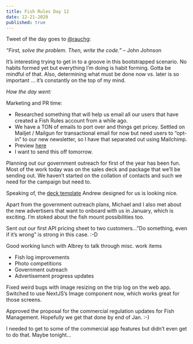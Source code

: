 ```yaml
---
title: Fish Rules Day 12
date: 12-21-2020
published: true
---
```


Tweet of the day goes to [@rauchg][1]:

_“First, solve the problem. Then, write the code.”_ 
– John Johnson

It’s interesting trying to get in to a groove in this bootstrapped scenario.  No habits formed yet but everything I’m doing is habit forming.  Gotta be mindful of that.  Also, determining what must be done now vs. later is so important … it’s constantly on the top of my mind.

_How the day went:_

Marketing and PR time:
- Researched something that will help us email all our users that have created a Fish Rules account from a while ago.
- We have a TON of emails to port over and things get pricey.  Settled on Mailjet / Mailgun for transactional email for now but need users to “opt-in” to our new newsletter, so I have that separated out using Mailchimp.
- Preview [here][2]
- I want to send this off tomorrow.

Planning out our government outreach for first of the year has been fun.  Most of the work today was on the sales deck and package that we’ll be sending out.  We haven’t started on the collation of contacts and such we need for the campaign but need to.

Speaking of, the [deck template][3] Andrew designed for us is looking nice.

Apart from the government outreach plans, Michael and I also met about the new advertisers that want to onboard with us in January, which is exciting.  I’m stoked about the fish mount possibilities too.

Sent out our first API pricing sheet to two customers…”Do something, even if it’s wrong” is strong in this case. :-D

Good working lunch with Albrey to talk through misc. work items
- Fish log improvements
- Photo competitions
- Government outreach
- Advertisement progress updates

Fixed weird bugs with image resizing on the trip log on the web app.  Switched to use NextJS’s Image component now, which works great for those screens.

Approved the proposal for the commercial regulation updates for Fish Management.  Hopefully we get that done by end of Jan. :-)

I needed to get to some of the commercial app features but didn’t even get to do that.  Maybe tonight…

[1]:	https://twitter.com/rauchg/status/1340445121607680002?s=11
[2]:	http://xrg4s.mjt.lu/nl2/xrg4s/mxm.html
[3]:	https://twitter.com/rblalock/status/1341074647891275777